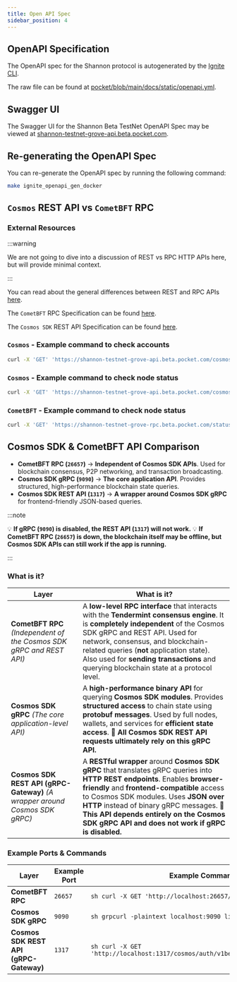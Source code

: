 ```yaml
---
title: Open API Spec
sidebar_position: 4
---
```


## OpenAPI Specification

The OpenAPI spec for the Shannon protocol is autogenerated by the [Ignite CLI](https://docs.ignite.com/).

The raw file can be found at [pocket/blob/main/docs/static/openapi.yml](https://github.com/pokt-network/poktroll/blob/main/docs/static/openapi.yml).

## Swagger UI

The Swagger UI for the Shannon Beta TestNet OpenAPI Spec may be viewed at [shannon-testnet-grove-api.beta.pocket.com](https://shannon-testnet-grove-api.beta.pocket.com).

## Re-generating the OpenAPI Spec

You can re-generate the OpenAPI spec by running the following command:

```bash
make ignite_openapi_gen_docker
```

## `Cosmos` REST API vs `CometBFT` RPC

### External Resources

:::warning

We are not going to dive into a discussion of REST vs RPC HTTP APIs here, but will provide minimal context.

:::

You can read about the general differences between REST and RPC APIs [here](https://www.smashingmagazine.com/2016/09/understanding-rest-and-rpc-for-http-apis/).

The `CometBFT` RPC Specification can be found [here](https://docs.cometbft.com/v0.34/rpc/).

The `Cosmos SDK` REST API Specification can be found [here](https://docs.cosmos.network/api).

### `Cosmos` - Example command to check accounts

```bash
curl -X 'GET' 'https://shannon-testnet-grove-api.beta.pocket.com/cosmos/auth/v1beta1/accounts' -H 'accept: application/json' | jq
```

### `Cosmos` - Example command to check node status

```bash
curl -X 'GET' 'https://shannon-testnet-grove-api.beta.pocket.com/cosmos/base/node/v1beta1/status' -H 'accept: application/json' | jq
```

### `CometBFT` - Example command to check node status

```bash
curl -X 'GET' 'https://shannon-testnet-grove-rpc.beta.pocket.com/status' -H 'accept: application/json' | jq
```

## Cosmos SDK & CometBFT API Comparison

- **CometBFT RPC (`26657`)** → **Independent of Cosmos SDK APIs**. Used for blockchain consensus, P2P networking, and transaction broadcasting.
- **Cosmos SDK gRPC (`9090`)** → **The core application API**. Provides structured, high-performance blockchain state queries.
- **Cosmos SDK REST API (`1317`)** → **A wrapper around Cosmos SDK gRPC** for frontend-friendly JSON-based queries.

:::note

💡 **If gRPC (`9090`) is disabled, the REST API (`1317`) will not work.**
💡 **If CometBFT RPC (`26657`) is down, the blockchain itself may be offline, but Cosmos SDK APIs can still work if the app is running.**

:::

### What is it?

| **Layer**                                                                   | **What is it?**                                                                                                                                                                                                                                                                                                                                               |
| --------------------------------------------------------------------------- | ------------------------------------------------------------------------------------------------------------------------------------------------------------------------------------------------------------------------------------------------------------------------------------------------------------------------------------------------------------- |
| **CometBFT RPC** _(Independent of the Cosmos SDK gRPC and REST API)_        | A **low-level RPC interface** that interacts with the **Tendermint consensus engine**. It is **completely independent** of the Cosmos SDK gRPC and REST API. Used for network, consensus, and blockchain-related queries (**not** application state). Also used for **sending transactions** and querying blockchain state at a protocol level.               |
| **Cosmos SDK gRPC** _(The core application-level API)_                      | A **high-performance binary API** for querying **Cosmos SDK modules**. Provides **structured access** to chain state using **protobuf messages**. Used by full nodes, wallets, and services for **efficient state access**. **🚀 All Cosmos SDK REST API requests ultimately rely on this gRPC API.**                                                          |
| **Cosmos SDK REST API (gRPC-Gateway)** _(A wrapper around Cosmos SDK gRPC)_ | A **RESTful wrapper** around **Cosmos SDK gRPC** that translates gRPC queries into **HTTP REST endpoints**. Enables **browser-friendly** and **frontend-compatible** access to Cosmos SDK modules. Uses **JSON over HTTP** instead of binary gRPC messages. **🚀 This API depends entirely on the Cosmos SDK gRPC API and does not work if gRPC is disabled.** |

### Example Ports & Commands

| **Layer**                              | **Example Port** | **Example Command**                                                             | **Example Endpoint**                                                                 |
| -------------------------------------- | ---------------- | ------------------------------------------------------------------------------- | ------------------------------------------------------------------------------------ |
| **CometBFT RPC**                       | `26657`          | `sh curl -X GET 'http://localhost:26657/status'`                                | `/status`, `/net_info`, `/block`, `/broadcast_tx_commit`                             |
| **Cosmos SDK gRPC**                    | `9090`           | `sh grpcurl -plaintext localhost:9090 list`                                     | `cosmos.auth.v1beta1.Query/Account`, `cosmos.bank.v1beta1.Query/Balance`             |
| **Cosmos SDK REST API (gRPC-Gateway)** | `1317`           | `sh curl -X GET 'http://localhost:1317/cosmos/auth/v1beta1/accounts/{address}'` | `/cosmos/auth/v1beta1/accounts/{address}`, `/cosmos/bank/v1beta1/balances/{address}` |

<!-- 

TODO_IMPROVE(#1081): Add an embedded view of the OpenAPI spec

import OpenAPI from '@site/src/components/OpenAPI';
import apiSpec from '@site/static/openapi.json';

<OpenAPI spec={apiSpec} />

-->